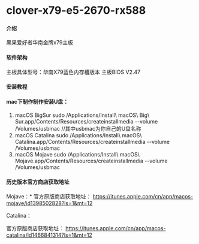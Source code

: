 ﻿# clover-x79-e5-2670-rx588

#### 介绍
黑果爱好者华南金牌x79主板

#### 软件架构
主板具体型号：华南X79蓝色内存槽版本 主板BIOS V2.47


#### 安装教程

#### mac下制作制作安装U盘：
1.  macOS BigSur
sudo /Applications/Install\ macOS\ Big\ Sur.app/Contents/Resources/createinstallmedia --volume /Volumes/usbmac //其中usbmac为你自己的U盘名称
2.  macOS Catalina
sudo /Applications/Install\ macOS\ Catalina.app/Contents/Resources/createinstallmedia --volume /Volumes/usbmac
3.  macOS Mojave
sudo /Applications/Install\ macOS\ Mojave.app/Contents/Resources/createinstallmedia --volume /Volumes/usbmac


#### 历史版本官方商店获取地址
Mojave：*
官方原版商店获取地址：
https://itunes.apple.com/cn/app/macos-mojave/id1398502828?ls=1&mt=12

Catalina：

官方原版商店获取地址：
https://itunes.apple.com/cn/app/macos-catalina/id1466841314?ls=1&mt=12


